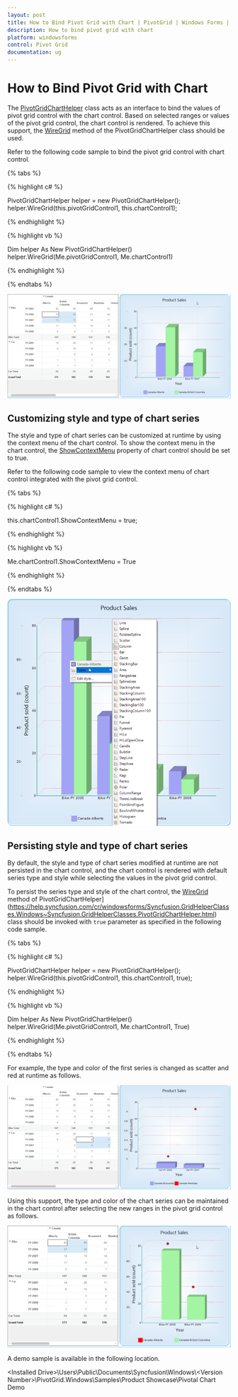 ```yaml
---
layout: post
title: How to Bind Pivot Grid with Chart | PivotGrid | Windows Forms | Syncfusion
description: How to bind pivot grid with chart
platform: windowsforms
control: Pivot Grid
documentation: ug
---
```


# How to Bind Pivot Grid with Chart

The [PivotGridChartHelper](https://help.syncfusion.com/cr/windowsforms/Syncfusion.GridHelperClasses.Windows~Syncfusion.GridHelperClasses.PivotGridChartHelper.html) class acts as an interface to bind the values of pivot grid control with the chart control. Based on selected ranges or values of the pivot grid control, the chart control is rendered. To achieve this support, the [WireGrid](https://help.syncfusion.com/cr/windowsforms/Syncfusion.GridHelperClasses.Windows~Syncfusion.GridHelperClasses.PivotGridChartHelper~WireGrid(PivotGridControl,ChartControl).html) method of the PivotGridChartHelper class should be used.

Refer to the following code sample to bind the pivot grid control with chart control.

{% tabs %}

{% highlight c# %}

PivotGridChartHelper helper = new PivotGridChartHelper();
helper.WireGrid(this.pivotGridControl1, this.chartControl1);

{% endhighlight %}

{% highlight vb %}

Dim helper As New PivotGridChartHelper()
helper.WireGrid(Me.pivotGridControl1, Me.chartControl1)

{% endhighlight %}

{% endtabs %}

![Binding pivot grid with chart control](How-To-Bind-Pivot-Grid-With-Chart_images/PivotGrid-with-chart_image1.png)

## Customizing style and type of chart series

The style and type of chart series can be customized at runtime by using the context menu of the chart control. To show the context menu in the chart control, the [ShowContextMenu](https://help.syncfusion.com/cr/windowsforms/Syncfusion.Chart.Windows~Syncfusion.Windows.Forms.Chart.ChartControl~ShowContextMenu.html) property of chart control should be set to true.

Refer to the following code sample to view the context menu of chart control integrated with the pivot grid control.

{% tabs %}

{% highlight c# %}

this.chartControl1.ShowContextMenu = true;

{% endhighlight %}

{% highlight vb %}

Me.chartControl1.ShowContextMenu = True

{% endhighlight %}

{% endtabs %}

![Customizing chart integrated with pivot grid](How-To-Bind-Pivot-Grid-With-Chart_images/PivotGrid-with-chart_image2.png)

## Persisting style and type of chart series

By default, the style and type of chart series modified at runtime are not persisted in the chart control, and the chart control is rendered with default series type and style while selecting the values in the pivot grid control.

To persist the series type and style of the chart control, the [WireGrid](https://help.syncfusion.com/cr/windowsforms/Syncfusion.GridHelperClasses.Windows~Syncfusion.GridHelperClasses.PivotGridChartHelper~WireGrid(PivotGridControl,ChartControl,Boolean).html) method of PivotGridChartHelper](https://help.syncfusion.com/cr/windowsforms/Syncfusion.GridHelperClasses.Windows~Syncfusion.GridHelperClasses.PivotGridChartHelper.html) class should be invoked with `true` parameter as specified in the following code sample.

{% tabs %}

{% highlight c# %}

PivotGridChartHelper helper = new PivotGridChartHelper();
helper.WireGrid(this.pivotGridControl1, this.chartControl1, true);

{% endhighlight %}

{% highlight vb %}

Dim helper As New PivotGridChartHelper()
helper.WireGrid(Me.pivotGridControl1, Me.chartControl1, True)

{% endhighlight %}

{% endtabs %}

For example, the type and color of the first series is changed as scatter and red at runtime as follows.

![Customizing style and type of chart series](How-To-Bind-Pivot-Grid-With-Chart_images/PivotGrid-with-chart_image3.png)

Using this support, the type and color of the chart series can be maintained in the chart control after selecting the new ranges in the pivot grid control as follows.

![PivotGrid-with-chart_image4.png](How-To-Bind-Pivot-Grid-With-Chart_images/PivotGrid-with-chart_image4.png)

A demo sample is available in the following location.

&lt;Installed Drive&gt;\Users\Public\Documents\Syncfusion\Windows\\&lt;Version Number&gt;\PivotGrid.Windows\Samples\Product Showcase\Pivotal Chart Demo